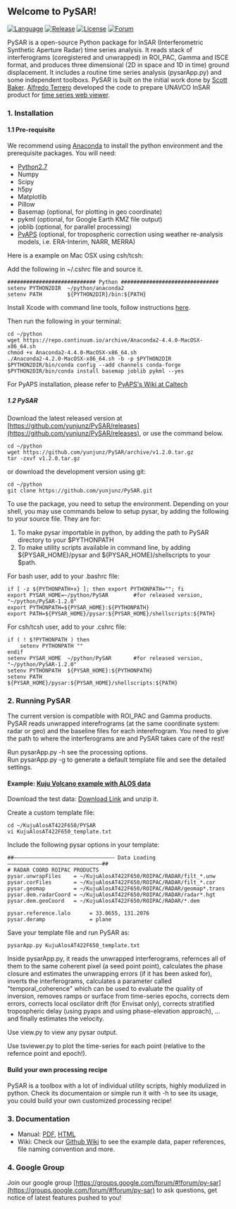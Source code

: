 ## Welcome to PySAR!   
   
[![Language](https://img.shields.io/badge/Made%20with-Python-blue.svg)](https://www.python.org/)
[![Release](https://img.shields.io/badge/release-v1.3.0-green.svg)](https://github.com/yunjunz/PySAR/releases)
[![License](https://img.shields.io/badge/license-GPL-yellow.svg)](https://github.com/yunjunz/PySAR)
[![Forum](https://img.shields.io/badge/forum-Google%20Group-orange.svg)](https://groups.google.com/forum/#!forum/py-sar)
       
PySAR is a open-source Python package for InSAR (Interferometric Synthetic Aperture Radar) time series analysis. It reads stack of interferograms (coregistered and unwrapped) in ROI_PAC, Gamma and ISCE format, and produces three dimensional (2D in space and 1D in time) ground displacement. It includes a routine time series analysis (pysarApp.py) and some independent toolboxs. PySAR is built on the initial work done by [Scott Baker](https://github.com/bakerunavco). [Alfredo Terrero](https://github.com/stackTom) developed the code to prepare UNAVCO InSAR product for [time series web viewer](http://insarmaps.miami.edu).      
   
### 1. Installation   

#### 1.1 Pre-requisite
We recommend using [Anaconda](https://www.anaconda.com/) to install the python environment and the prerequisite packages. You will need:   
- [Python2.7](https://www.anaconda.com/download/)
- Numpy
- Scipy
- h5py
- Matplotlib
- Pillow
- Basemap (optional, for plotting in geo coordinate)
- pykml (optional, for Google Earth KMZ file output)
- joblib (optional, for parallel processing)
- [PyAPS](http://earthdef.caltech.edu/projects/pyaps/wiki/Main) (optional, for tropospheric correction using weather re-analysis models, i.e. ERA-Interim, NARR, MERRA)

Here is a example on Mac OSX using csh/tcsh:   

Add the following in ~/.cshrc file and source it.   

    ############################ Python ############################### 
    setenv PYTHON2DIR  ~/python/anaconda2
    setenv PATH        ${PYTHON2DIR}/bin:${PATH}

Install Xcode with command line tools, follow instructions [here](https://github.com/yunjunz/macOS_Setup).

Then run the following in your terminal:   

    cd ~/python
    wget https://repo.continuum.io/archive/Anaconda2-4.4.0-MacOSX-x86_64.sh
    chmod +x Anaconda2-4.4.0-MacOSX-x86_64.sh
    ./Anaconda2-4.2.0-MacOSX-x86_64.sh -b -p $PYTHON2DIR
    $PYTHON2DIR/bin/conda config --add channels conda-forge
    $PYTHON2DIR/bin/conda install basemap joblib pykml --yes   
   
For PyAPS installation, please refer to [PyAPS's Wiki at Caltech](http://earthdef.caltech.edu/projects/pyaps/wiki/Main)


##### 1.2 PySAR   
Download the latest released version at [https://github.com/yunjunz/PySAR/releases](https://github.com/yunjunz/PySAR/releases), or use the command below.    
   
    cd ~/python
    wget https://github.com/yunjunz/PySAR/archive/v1.2.0.tar.gz
    tar -zxvf v1.2.0.tar.gz
   
or download the development version using git:   
   
    cd ~/python
    git clone https://github.com/yunjunz/PySAR.git
   
To use the package, you need to setup the environment. Depending on your shell, you may use commands below to setup pysar, by adding the following to your source file. They are for:   
1. To make pysar importable in python, by adding the path to PySAR directory to your $PYTHONPATH    
2. To make utility scripts available in command line, by adding ${PYSAR_HOME}/pysar and ${PYSAR_HOME}/shellscripts to your $path.   
   
For bash user, add to your .bashrc file:   

    if [ -z ${PYTHONPATH+x} ]; then export PYTHONPATH=""; fi
    export PYSAR_HOME=~/python/PySAR        #for released version, "~/python/PySAR-1.2.0"
    export PYTHONPATH=${PYSAR_HOME}:${PYTHONPATH}  
    export PATH=${PYSAR_HOME}/pysar:${PYSAR_HOME}/shellscripts:${PATH}   

For csh/tcsh user, add to your .cshrc file:   

    if ( ! $?PYTHONPATH ) then
        setenv PYTHONPATH ""
    endif
    setenv PYSAR_HOME  ~/python/PySAR       #for released version, "~/python/PySAR-1.2.0"
    setenv PYTHONPATH  ${PYSAR_HOME}:${PYTHONPATH}
    setenv PATH        ${PYSAR_HOME}/pysar:${PYSAR_HOME}/shellscripts:${PATH}
   
   
### 2. Running PySAR

The current version is compatible with ROI_PAC and Gamma products. PySAR reads unwrapped interefrograms (at the same coordinate system: radar or geo) and the baseline files for each interefrogram. You need to give the path to where the interferograms are and PySAR takes care of the rest!   

Run pysarApp.py -h see the processing options.   
Run pysarApp.py -g to generate a default template file and see the detailed settings.   

#### Example: [Kuju Volcano example with ALOS data](https://github.com/yunjunz/PySAR/wiki/Example)   

Download the test data: [Download Link](https://miami.app.box.com/v/pysar-demo-KujuAlosAT422F650) and unzip it.   

Create a custom template file:   

    cd ~/KujuAlosAT422F650/PYSAR
    vi KujuAlosAT422F650_template.txt
   
Include the following pysar options in your template:   

    ##———————————————————————————————— Data Loading ——————————————————————————————##
    # RADAR COORD ROIPAC PRODUCTS
    pysar.unwrapFiles    = ~/KujuAlosAT422F650/ROIPAC/RADAR/filt_*.unw
    pysar.corFiles       = ~/KujuAlosAT422F650/ROIPAC/RADAR/filt_*.cor
    pysar.geomap         = ~/KujuAlosAT422F650/ROIPAC/RADAR/geomap*.trans
    pysar.dem.radarCoord = ~/KujuAlosAT422F650/ROIPAC/RADAR/radar*.hgt
    pysar.dem.geoCoord   = ~/KujuAlosAT422F650/ROIPAC/RADAR/*.dem
    
    pysar.reference.lalo      = 33.0655, 131.2076
    pysar.deramp              = plane     
    
Save your template file and run PySAR as:   

    pysarApp.py KujuAlosAT422F650_template.txt

Inside pysarApp.py, it reads the unwrapped interferograms, refernces all of them to the same coherent pixel (a seed point point), calculates the phase closure and estimates the unwrapping errors (if it has been asked for), inverts the interferograms, calculates a parameter called "temporal_coherence" which can be used to evaluate the quality of inversion, removes ramps or surface from time-series epochs, corrects dem errors, corrects local oscilator drift (for Envisat only), corrects stratified tropospheric delay (using pyaps and using phase-elevation approach), ... and finally estimates the velocity.   

Use view.py to view any pysar output.   

Use tsviewer.py to plot the time-series for each point (relative to the refernce point and epoch!).    

#### Build your own processing recipe   

PySAR is a toolbox with a lot of individual utility scripts, highly modulized in python. Check its documentaion or simple run it with -h to see its usage, you could build your own customized processing recipe!

   
### 3. Documentation
   
- Manual: [PDF](https://github.com/yunjunz/PySAR/blob/master/docs/Manual-1.2.0_201708.pdf), [HTML](https://github.com/yunjunz/PySAR/blob/master/docs/Manual-1.2.0_201708.html.zip)
- Wiki: Check our [Github Wiki](https://github.com/yunjunz/PySAR/wiki) to see the example data, paper references, file naming convention and more.
   
### 4. Google Group

Join our google group [https://groups.google.com/forum/#!forum/py-sar](https://groups.google.com/forum/#!forum/py-sar) to ask questions, get notice of latest features pushed to you!
